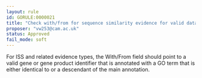 ```yaml
---
layout: rule
id: GORULE:0000021
title: "Check with/from for sequence similarity evidence for valid database ID"
proposer: "vw253@cam.ac.uk"
status: Approved
fail_mode: soft
---
```

For ISS and related evidence types, the With/From field should point to
a valid gene or gene product identifier that is annotated with a GO term
that is either identical to or a descendant of the main annotation.
